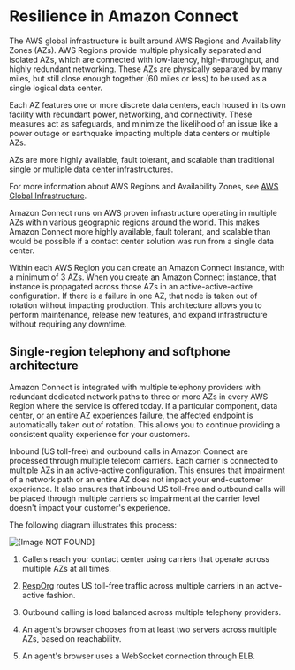 # Resilience in Amazon Connect<a name="disaster-recovery-resiliency"></a>

The AWS global infrastructure is built around AWS Regions and Availability Zones \(AZs\)\. AWS Regions provide multiple physically separated and isolated AZs, which are connected with low\-latency, high\-throughput, and highly redundant networking\. These AZs are physically separated by many miles, but still close enough together \(60 miles or less\) to be used as a single logical data center\. 

Each AZ features one or more discrete data centers, each housed in its own facility with redundant power, networking, and connectivity\. These measures act as safeguards, and minimize the likelihood of an issue like a power outage or earthquake impacting multiple data centers or multiple AZs\. 

AZs are more highly available, fault tolerant, and scalable than traditional single or multiple data center infrastructures\.

For more information about AWS Regions and Availability Zones, see [AWS Global Infrastructure](http://aws.amazon.com/about-aws/global-infrastructure/)\.

Amazon Connect runs on AWS proven infrastructure operating in multiple AZs within various geographic regions around the world\. This makes Amazon Connect more highly available, fault tolerant, and scalable than would be possible if a contact center solution was run from a single data center\. 

Within each AWS Region you can create an Amazon Connect instance, with a minimum of 3 AZs\. When you create an Amazon Connect instance, that instance is propagated across those AZs in an active\-active\-active configuration\. If there is a failure in one AZ, that node is taken out of rotation without impacting production\. This architecture allows you to perform maintenance, release new features, and expand infrastructure without requiring any downtime\.

## Single\-region telephony and softphone architecture<a name="telephony-recovery-resiliency"></a>

Amazon Connect is integrated with multiple telephony providers with redundant dedicated network paths to three or more AZs in every AWS Region where the service is offered today\. If a particular component, data center, or an entire AZ experiences failure, the affected endpoint is automatically taken out of rotation\. This allows you to continue providing a consistent quality experience for your customers\. 

Inbound \(US toll\-free\) and outbound calls in Amazon Connect are processed through multiple telecom carriers\. Each carrier is connected to multiple AZs in an active\-active configuration\. This ensures that impairment of a network path or an entire AZ does not impact your end\-customer experience\. It also ensures that inbound US toll\-free and outbound calls will be placed through multiple carriers so impairment at the carrier level doesn't impact your customer's experience\.

The following diagram illustrates this process: 

![\[Image NOT FOUND\]](http://docs.aws.amazon.com/connect/latest/adminguide/images/disaster-recovery-resiliency.png)

1. Callers reach your contact center using carriers that operate across multiple AZs at all times\.

1.  [RespOrg](https://en.wikipedia.org/wiki/RespOrg) routes US toll\-free traffic across multiple carriers in an active\-active fashion\.

1. Outbound calling is load balanced across multiple telephony providers\.

1. An agent's browser chooses from at least two servers across multiple AZs, based on reachability\.

1. An agent's browser uses a WebSocket connection through ELB\.